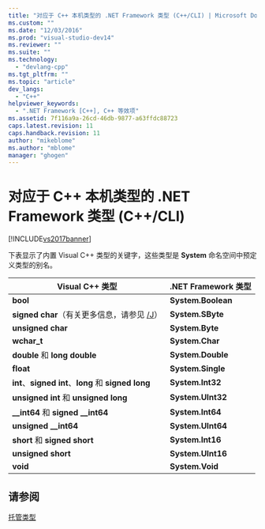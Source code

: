 ```yaml
---
title: "对应于 C++ 本机类型的 .NET Framework 类型 (C++/CLI) | Microsoft Docs"
ms.custom: ""
ms.date: "12/03/2016"
ms.prod: "visual-studio-dev14"
ms.reviewer: ""
ms.suite: ""
ms.technology: 
  - "devlang-cpp"
ms.tgt_pltfrm: ""
ms.topic: "article"
dev_langs: 
  - "C++"
helpviewer_keywords: 
  - ".NET Framework [C++], C++ 等效项"
ms.assetid: 7f116a9a-26cd-46db-9877-a63ffdc88723
caps.latest.revision: 11
caps.handback.revision: 11
author: "mikeblome"
ms.author: "mblome"
manager: "ghogen"
---
```

# 对应于 C++ 本机类型的 .NET Framework 类型 (C++/CLI)
[!INCLUDE[vs2017banner](../assembler/inline/includes/vs2017banner.md)]

下表显示了内置 Visual C\+\+ 类型的关键字，这些类型是 **System** 命名空间中预定义类型的别名。  
  
|Visual C\+\+ 类型|.NET Framework 类型|  
|---------------------|-----------------------|  
|**bool**|**System.Boolean**|  
|**signed char**（有关更多信息，请参见 [\/J](../build/reference/j-default-char-type-is-unsigned.md)）|**System.SByte**|  
|**unsigned char**|**System.Byte**|  
|**wchar\_t**|**System.Char**|  
|**double** 和 **long double**|**System.Double**|  
|**float**|**System.Single**|  
|**int**、**signed int**、**long** 和 **signed long**|**System.Int32**|  
|**unsigned int** 和 **unsigned long**|**System.UInt32**|  
|**\_\_int64** 和 **signed \_\_int64**|**System.Int64**|  
|**unsigned \_\_int64**|**System.UInt64**|  
|**short** 和 **signed short**|**System.Int16**|  
|**unsigned short**|**System.UInt16**|  
|**void**|**System.Void**|  
  
## 请参阅  
 [托管类型](../dotnet/managed-types-cpp-cli.md)